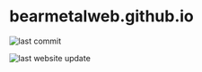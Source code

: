 # bearmetalweb.github.io

![last commit](https://img.shields.io/github/last-commit/BearMetalWeb/BearMetalWeb.github.io?style=for-the-badge&label=last%20commit%3A)

![last website update](https://img.shields.io/github/last-commit/BearMetalWeb/BearMetalWeb.github.io/gh-page?style=for-the-badge&label=last%20website%20update%3A)
